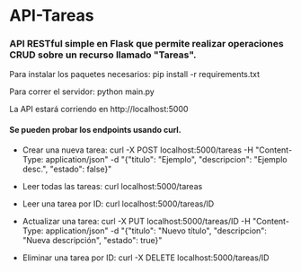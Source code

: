 # API-Tareas
### API RESTful simple en Flask que permite realizar operaciones CRUD sobre un recurso llamado "Tareas". 

Para instalar los paquetes necesarios:
pip install -r requirements.txt

Para correr el servidor:
python main.py

La API estará corriendo en http://localhost:5000

#### Se pueden probar los endpoints usando curl.

* Crear una nueva tarea: curl -X POST localhost:5000/tareas -H "Content-Type: application/json" -d "{\"titulo\": \"Ejemplo\", \"descripcion\": \"Ejemplo desc.\", \"estado\": false}"

* Leer todas las tareas: curl localhost:5000/tareas

* Leer una tarea por ID: curl localhost:5000/tareas/ID

* Actualizar una tarea:  curl -X PUT localhost:5000/tareas/ID -H "Content-Type: application/json" -d "{\"titulo\": \"Nuevo título\", \"descripcion\": \"Nueva descripción\", \"estado\": true}"

* Eliminar una tarea por ID: curl -X DELETE localhost:5000/tareas/ID
